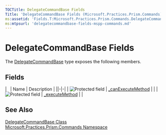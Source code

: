 ```yaml
---
TOCTitle: DelegateCommandBase Fields
Title: 'DelegateCommandBase Fields (Microsoft.Practices.Prism.Commands)'
ms:assetid: 'Fields.T:Microsoft.Practices.Prism.Commands.DelegateCommandBase'
ms:mtpsurl: 'delegatecommandbase-fields-mspp-commands.md'
---
```


# DelegateCommandBase Fields

The [DelegateCommandBase](/patterns-practices/reference/delegatecommandbase-class-mspp-commands) type exposes the following members.

## Fields

|                                                                                                | Name                                                                                                                        | Description |
||-|-|
| ![](https://msdn.microsoft.com/en-us/Dn736115.protfield(en-us,PandP.50).gif "Protected field") | [\_canExecuteMethod](/patterns-practices/reference/delegatecommandbase-class-mspp-commands._canexecutemethod) |             |
| ![](https://msdn.microsoft.com/en-us/Dn736115.protfield(en-us,PandP.50).gif "Protected field") | [\_executeMethod](/patterns-practices/reference/delegatecommandbase-class-mspp-commands._executemethod)       |             |

## See Also

[DelegateCommandBase Class](/patterns-practices/reference/delegatecommandbase-class-mspp-commands)  
[Microsoft.Practices.Prism.Commands Namespace](/patterns-practices/reference/mspp-commands-namespace)  